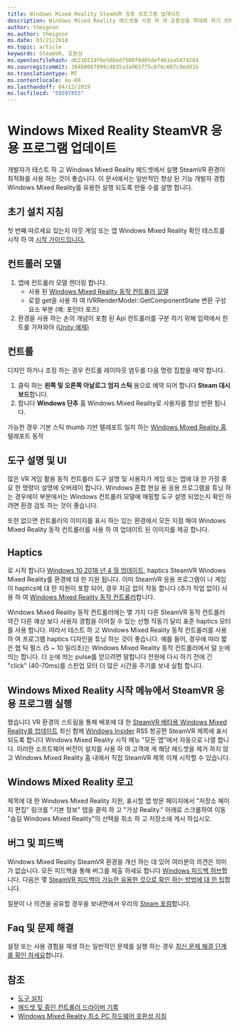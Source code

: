 ```yaml
---
title: Windows Mixed Reality SteamVR 응용 프로그램 업데이트
description: Windows Mixed Reality 헤드셋을 사용 하 여 호환성을 최대화 하기 위해 SteamVR 응용 프로그램을 업데이트 하는 것에 대 한 모범 사례입니다.
author: thmignon
ms.author: thmignon
ms.date: 03/21/2018
ms.topic: article
keywords: SteamVR, 호환성
ms.openlocfilehash: db21651df8e586edf500f0d05def4b1ea5474284
ms.sourcegitcommit: 384b0087899cd835a3a965f75c6f6c607c9edd1b
ms.translationtype: MT
ms.contentlocale: ko-KR
ms.lasthandoff: 04/12/2019
ms.locfileid: "59597855"
---
```

# <a name="updating-your-steamvr-application-for-windows-mixed-reality"></a>Windows Mixed Reality SteamVR 응용 프로그램 업데이트

개발자가 테스트 하 고 Windows Mixed Reality 헤드셋에서 실행 SteamVR 환경이 최적화를 사용 하는 것이 좋습니다. 이 문서에서는 일반적인 향상 된 기능 개발자 경험 Windows Mixed Reality를 유용한 실행 되도록 만들 수를 설명 합니다.

## <a name="initial-setup-instructions"></a>초기 설치 지침

첫 번째 따르세요 있는지 아웃 게임 또는 앱 Windows Mixed Reality 확인 테스트를 시작 하 여 [시작 가이드입니다.](http://aka.ms/WindowsMixedRealitySteamVR)

## <a name="controller-models"></a>컨트롤러 모델
1. 앱에 컨트롤러 모델 렌더링 합니다.
    * 사용 된 [Windows Mixed Reality 동작 컨트롤러 모델](motion-controllers.md#rendering-the-motion-controller-model)
    * 로컬 get을 사용 하 여 IVRRenderModel::GetComponentState 변환 구성 요소 부분 (예: 포인터 포즈)
2. 환경을 사용 하는 손의 개념이 포함 된 Api 컨트롤러를 구분 하기 위해 입력에서 힌트를 가져와야 [(Unity 예제)](gestures-and-motion-controllers-in-unity.md#unity-buttonaxis-mapping-table)

## <a name="controls"></a>컨트롤

디자인 하거나 조정 하는 경우 컨트롤 레이아웃 염두를 다음 명령 집합을 예약 합니다.
1. 클릭 하는 **왼쪽 및 오른쪽 아날로그 엄지 스틱** 용으로 예약 되어 합니다 **Steam 대시보드**합니다.
2. 합니다 **Windows 단추** 홈 Windows Mixed Reality로 사용자를 항상 반환 됩니다.

가능한 경우 기본 스틱 thumb 기반 텔레포트 일치 하는 [Windows Mixed Reality 홈](navigating-the-windows-mixed-reality-home.md#getting-around-your-home) 텔레포트 동작

## <a name="tooltips-and-ui"></a>도구 설명 및 UI

많은 VR 게임 활용 동작 컨트롤러 도구 설명 및 사용자가 게임 또는 앱에 대 한 가장 중요 한 명령이 설명에 오버레이 합니다. Windows 혼합 현실 용 응용 프로그램을 튜닝 하는 경우에이 부분에서는 Windows 컨트롤러 모델에 매핑할 도구 설명 되었는지 확인 하려면 환경 검토 하는 것이 좋습니다.

또한 없으면 컨트롤러의 이미지를 표시 하는 있는 환경에서 모든 지점 해야 Windows Mixed Reality 동작 컨트롤러를 사용 하 여 업데이트 된 이미지를 제공 합니다.

## <a name="haptics"></a>Haptics

로 시작 합니다 [Windows 10 2018 년 4 월 업데이트](release-notes-april-2018.md), haptics SteamVR Windows Mixed Reality를 환경에 대 한 지원 됩니다. 이미 SteamVR 응용 프로그램이 나 게임이 haptics에 대 한 지원이 포함 되어, 경우 지금 없이 작동 합니다 (추가 작업 없이) 사용 하 여 [Windows Mixed Reality 동작 컨트롤러](motion-controllers.md)합니다.

Windows Mixed Reality 동작 컨트롤러에는 몇 가지 다른 SteamVR 동작 컨트롤러 약간 다른 예상 보다 사용자 경험을 이어질 수 있는 선형 작동기 달리 표준 haptics 모터를 사용 합니다. 따라서 테스트 하 고 Windows Mixed Reality 동작 컨트롤러를 사용 하 여 프로그램 haptics 디자인을 튜닝 하는 것이 좋습니다. 예를 들어, 경우에 따라 짧은 햅 틱 펄스 (5 ~ 10 밀리초)는 Windows Mixed Reality 동작 컨트롤러에서 덜 눈에 띄는 합니다. 더 눈에 띄는 pulse를 얻으려면 말합니다 전원에 다시 하기 전에 긴 "click" (40-70ms)를 스핀업 모터 더 많은 시간을 주기를 보내 실험 합니다.

## <a name="launching-steamvr-apps-from-windows-mixed-reality-start-menu"></a>Windows Mixed Reality 시작 메뉴에서 SteamVR 응용 프로그램 실행

했습니다 VR 환경의 스트림을 통해 배포에 대 한 [SteamVR 베타용 Windows Mixed Reality를 업데이트](https://steamcommunity.com/games/719950/announcements/detail/1687045485866139800) 최신 함께 [Windows Insider](https://insider.windows.com) RS5 항공편 SteamVR 제목에 표시 되도록 합니다 Windows Mixed Reality 시작 메뉴 "모든 앱"에서 자동으로 나열 합니다. 이러한 소프트웨어 버전이 설치를 사용 하 여 고객에 게 해당 헤드셋을 제거 하지 않고 Windows Mixed Reality 홈 내에서 직접 SteamVR 제목 이제 시작할 수 있습니다.

## <a name="windows-mixed-reality-logo"></a>Windows Mixed Reality 로고

제목에 대 한 Windows Mixed Reality 지원, 표시할 앱 방문 페이지에서 "저장소 페이지 편집" 링크를 "기본 정보" 탭을 클릭 하 고 "가상 Reality." 아래로 스크롤하여 이동 "숨길 Windows Mixed Reality"의 선택을 취소 하 고 저장소에 게시 하십시오.

## <a name="bugs-and-feedback"></a>버그 및 피드백

Windows Mixed Reality SteamVR 환경을 개선 하는 데 있어 여러분의 의견은 의미가 없습니다. 모든 피드백을 통해 버그를 제출 하세요 합니다 [Windows 피드백 허브](https://docs.microsoft.com/windows/mixed-reality/enthusiast-guide/filing-feedback)합니다. 다음은 몇 [SteamVR 피드백이 가능한 유용한 것으로 확인 하는 방법에 대 한 팁](https://docs.microsoft.com/windows/mixed-reality/enthusiast-guide/using-steamvr-with-windows-mixed-reality#sharing-feedback-on-steamvr)합니다.

질문이 나 의견을 공유할 경우을 보내면에서 우리의 [Steam 포럼](http://steamcommunity.com/app/719950/discussions/)합니다.

## <a name="faqs-and-troubleshooting"></a>Faq 및 문제 해결

설정 또는 사용 경험을 재생 하는 일반적인 문제를 실행 하는 경우 [최신 문제 해결 단계를 확인 하세요](https://docs.microsoft.com/windows/mixed-reality/enthusiast-guide/troubleshooting-windows-mixed-reality#steamvr)합니다.

## <a name="see-also"></a>참조
* [도구 설치](install-the-tools.md)
* [헤드셋 및 중인 컨트롤러 드라이버 기록](https://docs.microsoft.com/windows/mixed-reality/enthusiast-guide/mixed-reality-software)
* [Windows Mixed Reality 최소 PC 하드웨어 호환성 지침](https://docs.microsoft.com/windows/mixed-reality/enthusiast-guide/windows-mixed-reality-minimum-pc-hardware-compatibility-guidelines)
